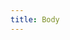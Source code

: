 ```yaml
---
title: Body
---
```


<!-- # headline 1
## headline 2
### headline 3
#### headline 4
##### headline 5
###### headline 6


# [2]on 2 [1]
## [3]headlin(on 3)e 2
### [1] headl]i(on 1)ne 3
#### [6]headl(on 6)ine 4
##### [4]headlin[e 5 on 4
###### [5]headli[n]e 6 on 5

[link](http://url) -->
